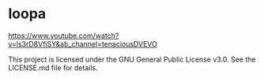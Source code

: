 # loopa

https://www.youtube.com/watch?v=ls3rD8VfiSY&ab_channel=tenaciousDVEVO

This project is licensed under the GNU General Public License v3.0. See the LICENSE.md file for details.
